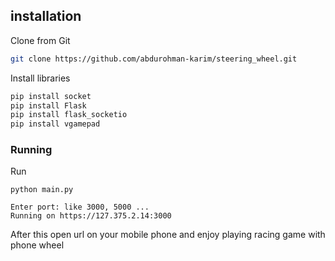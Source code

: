 ## installation

Clone from Git
``` sh
git clone https://github.com/abdurohman-karim/steering_wheel.git
```

Install libraries
``` sh
pip install socket
pip install Flask
pip install flask_socketio
pip install vgamepad
```

### Running 

Run
```
python main.py
```

```
Enter port: like 3000, 5000 ...
Running on https://127.375.2.14:3000
```
After this open url on your mobile phone and enjoy playing racing game with phone wheel
